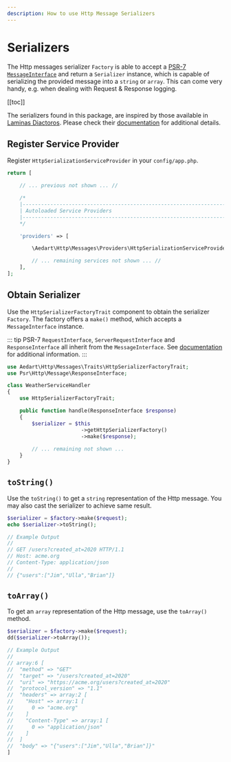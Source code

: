 ```yaml
---
description: How to use Http Message Serializers
---
```


# Serializers

The Http messages serializer `Factory` is able to accept a [PSR-7 `MessageInterface`](https://www.php-fig.org/psr/psr-7/#31-psrhttpmessagemessageinterface) and return a `Serializer` instance, which is capable of serializing the provided message into a `string` or `array`. 
This can come very handy, e.g. when dealing with Request & Response logging.

[[toc]]

The serializers found in this package, are inspired by those available in [Laminas Diactoros](https://github.com/laminas/laminas-diactoros).
Please check their [documentation](https://docs.laminas.dev/laminas-diactoros/v2/serialization/) for additional details.

## Register Service Provider

Register `HttpSerializationServiceProvider` in your `config/app.php`. 

```php
return [

    // ... previous not shown ... //

    /*
    |--------------------------------------------------------------------------
    | Autoloaded Service Providers
    |--------------------------------------------------------------------------
    */

    'providers' => [

        \Aedart\Http\Messages\Providers\HttpSerializationServiceProvider::class

        // ... remaining services not shown ... //
    ],
];
```

## Obtain Serializer

Use the `HttpSerializerFactoryTrait` component to obtain the serializer `Factory`. 
The factory offers a `make()` method, which accepts a `MessageInterface` instance.

::: tip
PSR-7 `RequestInterface`, `ServerRequestInterface` and `ResponseInterface` all inherit from the `MessageInterface`.
See [documentation](https://www.php-fig.org/psr/psr-7/) for additional information.
:::

```php
use Aedart\Http\Messages\Traits\HttpSerializerFactoryTrait;
use Psr\Http\Message\ResponseInterface;

class WeatherServiceHandler
{
    use HttpSerializerFactoryTrait;

    public function handle(ResponseInterface $response)
    {
        $serializer = $this
                        ->getHttpSerializerFactory()
                        ->make($response);
        
        // ... remaining not shown ...    
    }
}
```

## `toString()`

Use the `toString()` to get a `string` representation of the Http message.
You may also cast the serializer to achieve same result.

```php
$serializer = $factory->make($request);
echo $serializer->toString();

// Example Output
//
// GET /users?created_at=2020 HTTP/1.1
// Host: acme.org
// Content-Type: application/json
//  
// {"users":["Jim","Ulla","Brian"]}
```

## `toArray()`

To get an `array` representation of the Http message, use the `toArray()` method.

```php
$serializer = $factory->make($request);
dd($serializer->toArray());

// Example Output
//
// array:6 [
//  "method" => "GET"
//  "target" => "/users?created_at=2020"
//  "uri" => "https://acme.org/users?created_at=2020"
//  "protocol_version" => "1.1"
//  "headers" => array:2 [
//    "Host" => array:1 [
//      0 => "acme.org"
//    ]
//    "Content-Type" => array:1 [
//      0 => "application/json"
//    ]
//  ]
//  "body" => "{"users":["Jim","Ulla","Brian"]}"
]
```
